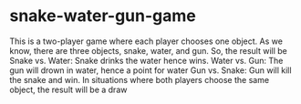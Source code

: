# snake-water-gun-game
This is a two-player game where each player chooses one object.  As we know, there are three objects, snake, water, and gun. So, the result will be   Snake vs. Water: Snake drinks the water hence wins. Water vs. Gun: The gun will drown in water, hence a point for water Gun vs. Snake: Gun will kill the snake and win. In situations where both players choose the same object, the result will be a draw
